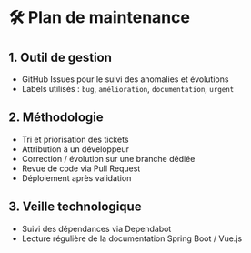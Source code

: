 # 🛠️ Plan de maintenance

## 1. Outil de gestion
- GitHub Issues pour le suivi des anomalies et évolutions
- Labels utilisés : `bug`, `amélioration`, `documentation`, `urgent`

## 2. Méthodologie
- Tri et priorisation des tickets
- Attribution à un développeur
- Correction / évolution sur une branche dédiée
- Revue de code via Pull Request
- Déploiement après validation

## 3. Veille technologique
- Suivi des dépendances via Dependabot
- Lecture régulière de la documentation Spring Boot / Vue.js
